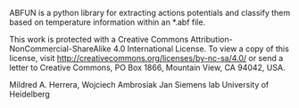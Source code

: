 ABFUN is a python library for extracting actions potentials and 
classify them based on temperature information within an *.abf file.

This work is protected with a Creative Commons Attribution-NonCommercial-ShareAlike 4.0 International License. 
To view a copy of this license, visit http://creativecommons.org/licenses/by-nc-sa/4.0/ or 
send a letter to Creative Commons, PO Box 1866, Mountain View, CA 94042, USA.

Mildred A. Herrera, Wojciech Ambrosiak
Jan Siemens lab
University of Heidelberg
